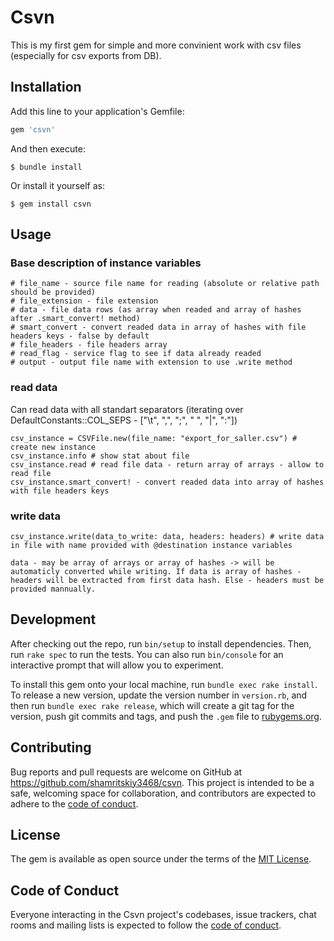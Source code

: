 # Csvn

This is my first gem for simple and more convinient work with csv files (especially for csv exports from DB). 

## Installation

Add this line to your application's Gemfile:

```ruby
gem 'csvn'
```

And then execute:

    $ bundle install

Or install it yourself as:

    $ gem install csvn

## Usage


### Base description of instance variables
```
# file_name - source file name for reading (absolute or relative path should be provided)
# file_extension - file extension
# data - file data rows (as array when readed and array of hashes after .smart_convert! method)
# smart_convert - convert readed data in array of hashes with file headers keys - false by default
# file_headers - file headers array
# read_flag - service flag to see if data already readed
# output - output file name with extension to use .write method
```

### read data

Can read data with all standart separators (iterating over DefaultConstants::COL_SEPS - ["\t", ",", ";", " ", "|", ":"])

```
csv_instance = CSVFile.new(file_name: "export_for_saller.csv") # create new instance
csv_instance.info # show stat about file
csv_instance.read # read file data - return array of arrays - allow to read file 
csv_instance.smart_convert! - convert readed data into array of hashes with file headers keys
```

### write data

```
csv_instance.write(data_to_write: data, headers: headers) # write data in file with name provided with @destination instance variables
```

`data - may be array of arrays or array of hashes -> will be automaticly converted while writing. If data is array of hashes - headers will be extracted from first data hash. Else - headers must be provided mannually.`

## Development

After checking out the repo, run `bin/setup` to install dependencies. Then, run `rake spec` to run the tests. You can also run `bin/console` for an interactive prompt that will allow you to experiment.

To install this gem onto your local machine, run `bundle exec rake install`. To release a new version, update the version number in `version.rb`, and then run `bundle exec rake release`, which will create a git tag for the version, push git commits and tags, and push the `.gem` file to [rubygems.org](https://rubygems.org).

## Contributing

Bug reports and pull requests are welcome on GitHub at https://github.com/shamritskiy3468/csvn. This project is intended to be a safe, welcoming space for collaboration, and contributors are expected to adhere to the [code of conduct](https://github.com/shamritskiy3468/csvn/blob/master/CODE_OF_CONDUCT.md).

## License

The gem is available as open source under the terms of the [MIT License](https://opensource.org/licenses/MIT).

## Code of Conduct

Everyone interacting in the Csvn project's codebases, issue trackers, chat rooms and mailing lists is expected to follow the [code of conduct](https://github.com/shamritskiy3468/csvn/blob/master/CODE_OF_CONDUCT.md).
